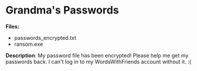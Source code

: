 # Grandma's Passwords

**Files:**

- passwords_encrypted.txt
- ransom.exe

**Description**: My password file has been encrypted! Please help me get my passwords back. I can't log in to my WordsWithFriends account without it. :(